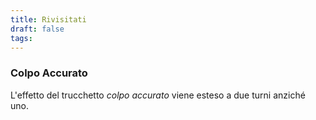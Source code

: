 ```yaml
---
title: Rivisitati
draft: false
tags:
---
```

### Colpo Accurato
L'effetto del trucchetto *colpo accurato* viene esteso a due turni anziché uno.

